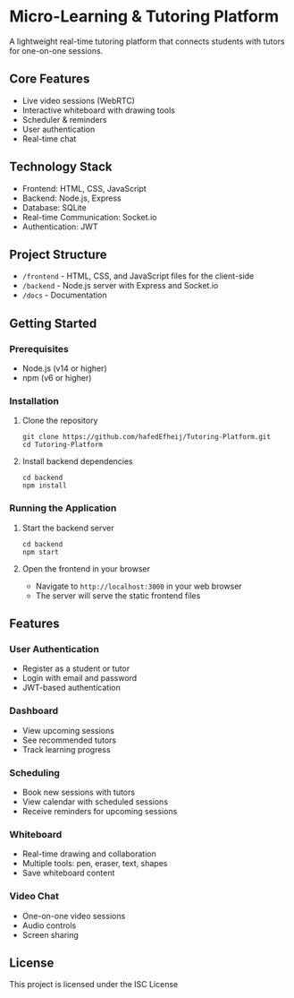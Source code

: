 
# Micro-Learning & Tutoring Platform

A lightweight real-time tutoring platform that connects students with tutors for one-on-one sessions.


## Core Features
- Live video sessions (WebRTC)
- Interactive whiteboard with drawing tools
- Scheduler & reminders
- User authentication
- Real-time chat

## Technology Stack
- Frontend: HTML, CSS, JavaScript
- Backend: Node.js, Express
- Database: SQLite
- Real-time Communication: Socket.io
- Authentication: JWT

## Project Structure
- `/frontend` - HTML, CSS, and JavaScript files for the client-side
- `/backend` - Node.js server with Express and Socket.io
- `/docs` - Documentation

## Getting Started

### Prerequisites
- Node.js (v14 or higher)
- npm (v6 or higher)

### Installation
1. Clone the repository
   ```
   git clone https://github.com/hafedEfheij/Tutoring-Platform.git
   cd Tutoring-Platform
   ```

2. Install backend dependencies
   ```
   cd backend
   npm install
   ```

### Running the Application
1. Start the backend server
   ```
   cd backend
   npm start
   ```

2. Open the frontend in your browser
   - Navigate to `http://localhost:3000` in your web browser
   - The server will serve the static frontend files

## Features

### User Authentication
- Register as a student or tutor
- Login with email and password
- JWT-based authentication

### Dashboard
- View upcoming sessions
- See recommended tutors
- Track learning progress

### Scheduling
- Book new sessions with tutors
- View calendar with scheduled sessions
- Receive reminders for upcoming sessions

### Whiteboard
- Real-time drawing and collaboration
- Multiple tools: pen, eraser, text, shapes
- Save whiteboard content

### Video Chat
- One-on-one video sessions
- Audio controls
- Screen sharing

## License
This project is licensed under the ISC License
